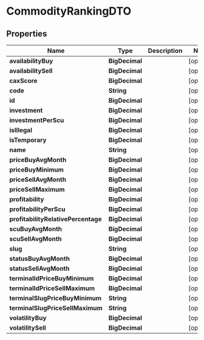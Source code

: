 

# CommodityRankingDTO


## Properties

| Name | Type | Description | Notes |
|------------ | ------------- | ------------- | -------------|
|**availabilityBuy** | **BigDecimal** |  |  [optional] |
|**availabilitySell** | **BigDecimal** |  |  [optional] |
|**caxScore** | **BigDecimal** |  |  [optional] |
|**code** | **String** |  |  [optional] |
|**id** | **BigDecimal** |  |  [optional] |
|**investment** | **BigDecimal** |  |  [optional] |
|**investmentPerScu** | **BigDecimal** |  |  [optional] |
|**isIllegal** | **BigDecimal** |  |  [optional] |
|**isTemporary** | **BigDecimal** |  |  [optional] |
|**name** | **String** |  |  [optional] |
|**priceBuyAvgMonth** | **BigDecimal** |  |  [optional] |
|**priceBuyMinimum** | **BigDecimal** |  |  [optional] |
|**priceSellAvgMonth** | **BigDecimal** |  |  [optional] |
|**priceSellMaximum** | **BigDecimal** |  |  [optional] |
|**profitability** | **BigDecimal** |  |  [optional] |
|**profitabilityPerScu** | **BigDecimal** |  |  [optional] |
|**profitabilityRelativePercentage** | **BigDecimal** |  |  [optional] |
|**scuBuyAvgMonth** | **BigDecimal** |  |  [optional] |
|**scuSellAvgMonth** | **BigDecimal** |  |  [optional] |
|**slug** | **String** |  |  [optional] |
|**statusBuyAvgMonth** | **BigDecimal** |  |  [optional] |
|**statusSellAvgMonth** | **BigDecimal** |  |  [optional] |
|**terminalIdPriceBuyMinimum** | **BigDecimal** |  |  [optional] |
|**terminalIdPriceSellMaximum** | **BigDecimal** |  |  [optional] |
|**terminalSlugPriceBuyMinimum** | **String** |  |  [optional] |
|**terminalSlugPriceSellMaximum** | **String** |  |  [optional] |
|**volatilityBuy** | **BigDecimal** |  |  [optional] |
|**volatilitySell** | **BigDecimal** |  |  [optional] |



